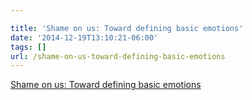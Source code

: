 ```yaml
---

title: 'Shame on us: Toward defining basic emotions'
date: '2014-12-19T13:10:21-06:00'
tags: []
url: /shame-on-us-toward-defining-basic-emotions
---
```

<a href="http://www.sciencedaily.com/releases/2014/12/141215185312.htm">Shame on us: Toward defining basic emotions</a><br/>
